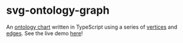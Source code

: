 # svg-ontology-graph

An [ontology chart](https://en.wikipedia.org/wiki/Ontology_chart) written in TypeScript using a series of [vertices](http://mathworld.wolfram.com/GraphVertex.html) and [edges](http://mathworld.wolfram.com/GraphEdge.html). See the live demo [here](https://askyous.github.io/svg-ontology-graph/)!
